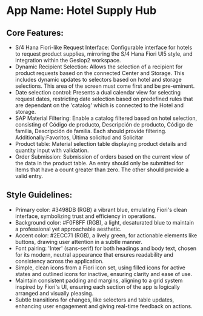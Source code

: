 # **App Name**: Hotel Supply Hub

## Core Features:

- S/4 Hana Fiori-like Request Interface: Configurable interface for hotels to request product supplies, mirroring the S/4 Hana Fiori UI5 style, and integration within the Geslop2 workspace.
- Dynamic Recipient Selection: Allows the selection of a recipient for product requests based on the connected Center and Storage. This includes dynamic updates to selectors based on hotel and storage selections. This area of the screen must come first and be pre-eminent.
- Date selection control: Presents a dual calendar view for selecting request dates, restricting date selection based on predefined rules that are dependant on the 'catalog' which is connected to the Hotel and storage.
- SAP Material Filtering: Enable a catalog filtered based on hotel selection, consisting of Código de producto, Descripción de producto, Código de familia, Descripción de familia. Each should provide filtering. Additionally:Favoritos, Última solicitud and Solicitar
- Product table: Material selection table displaying product details and quantity input with validation.
- Order Submission: Submission of orders based on the current view of the data in the product table. An entry should only be submitted for items that have a count greater than zero. The other should provide a valid entry.

## Style Guidelines:

- Primary color: #3498DB (RGB) a vibrant blue, emulating Fiori's clean interface, symbolizing trust and efficiency in operations.
- Background color: #F0F8FF (RGB), a light, desaturated blue to maintain a professional yet approachable aesthetic.
- Accent color: #2ECC71 (RGB), a lively green, for actionable elements like buttons, drawing user attention in a subtle manner.
- Font pairing: 'Inter' (sans-serif) for both headings and body text, chosen for its modern, neutral appearance that ensures readability and consistency across the application.
- Simple, clean icons from a Fiori icon set, using filled icons for active states and outlined icons for inactive, ensuring clarity and ease of use.
- Maintain consistent padding and margins, aligning to a grid system inspired by Fiori's UI, ensuring each section of the app is logically arranged and visually pleasing.
- Subtle transitions for changes, like selectors and table updates, enhancing user engagement and giving real-time feedback on actions.